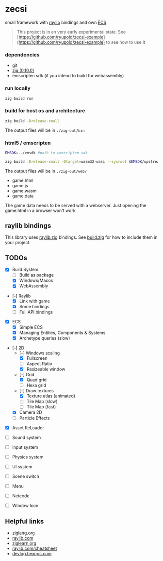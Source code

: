 # zecsi

small framework with [raylib](https://www.raylib.com/) bindings and own [ECS](https://devlog.hexops.com/2022/lets-build-ecs-part-1).

> This project is in an very early experimental state.
> See [https://github.com/ryupold/zecsi-example](https://github.com/ryupold/zecsi-example) to see how to use it

### dependencies
- git
- [zig (0.10.0)](https://ziglang.org/documentation/master/)
- emscripten sdk (if you intend to build for webassembly)

### run locally

```sh
zig build run
```

### build for host os and architecture

```sh
zig build -Drelease-small
```

The output files will be in `./zig-out/bin`

### html5 / emscripten

```sh
EMSDK=../emsdk #path to emscripten sdk

zig build -Drelease-small -Dtarget=wasm32-wasi --sysroot $EMSDK/upstream/emscripten/
```

The output files will be in `./zig-out/web/`

- game.html
- game.js
- game.wasm
- game.data

The game data needs to be served with a webserver. Just opening the game.html in a browser won't work

## raylib bindings
This library uses [raylib.zig](https://github.com/ryupold/raylib.zig) bindings.
See [build.zig](https://github.com/ryupold/zecsi-example/blob/main/build.zig) for how to include them in your project.

## TODOs

- [x] Build System
  - [ ] Build as package
  - [x] Windows/Macos
  - [x] WebAssembly
- [-] Raylib
  - [x] Link with game
  - [x] Some bindings
  - [ ] Full API bindings
- [x] ECS
  - [x] Simple ECS
  - [x] Managing Entities, Components & Systems
  - [x] Archetype queries (slow)
- [-] 2D
  - [-] Windows scaling
    - [x] Fullscreen
    - [ ] Aspect Ratio
    - [x] Resizeable window
  - [-] Grid
    - [x] Quad grid
    - [ ] Hexa grid
  - [-] Draw textures
    - [x] Texture atlas (animated)
    - [ ] Tile Map (slow)
    - [ ] Tile Map (fast)
  - [x] Camera 2D
  - [ ] Particle Effects
- [x] Asset ReLoader
- [ ] Sound system
- [ ] Input system
- [ ] Physics system
- [ ] UI system
- [ ] Scene switch
- [ ] Menu
- [ ] Netcode
- [ ] Window Icon


## Helpful links
- [ziglang.org](https://ziglang.org/)
- [raylib.com](https://www.raylib.com/)
- [ziglearn.org](https://ziglearn.org/)
- [raylib.com/cheatsheet](https://www.raylib.com/cheatsheet/cheatsheet.html)
- [devlog.hexops.com](https://devlog.hexops.com/2022/lets-build-ecs-part-1)